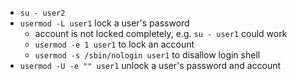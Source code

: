 
* `su - user2`
* `usermod -L user1` lock a user's password
  * account is not locked completely, e.g. `su - user1` could work
  * `usermod -e 1 user1` to lock an account
  * `usermod -s /sbin/nologin user1` to disallow login shell
* `usermod -U -e "" user1` unlock a user's password and account
